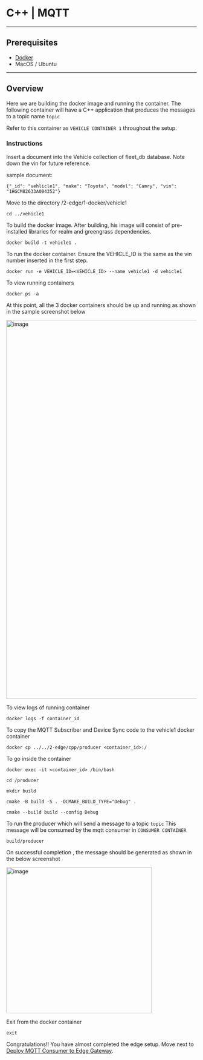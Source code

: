 # C++ | MQTT
---

## Prerequisites

* [Docker](https://www.docker.com/products/docker-desktop/) 
* MacOS / Ubuntu

----

## Overview

Here we are building the docker image and running the container. The following container will have a C++ application that produces the messages to a topic name `topic`

Refer to this container as `VEHICLE CONTAINER 1` throughout the setup.

### Instructions


Insert a document into the Vehicle collection of fleet_db database. Note down the vin for future reference.


sample document:  

    {"_id": "vehlicle1", "make": "Toyota", "model": "Camry", "vin": "1HGCM82633A004352"}



Move to the directory /2-edge/1-docker/vehicle1
```
cd ../vehicle1 
```

To build the docker image. After building, his image will consist of pre-installed libraries for realm and greengrass dependencies.

```
docker build -t vehicle1 .
```

To run the docker container. Ensure the VEHICLE_ID is the same as the vin number inserted in the first step.

```
docker run -e VEHICLE_ID=<VEHICLE_ID> --name vehicle1 -d vehicle1
```

To view running containers

```
docker ps -a
```

At this point, all the 3 docker containers should be up and running as shown in the sample screenshot below

<img width="999" alt="image" src="https://github.com/mongodb-partners/IoT_Greengrass_Realm_GenAI_framework/assets/101570105/da06f069-dbef-4a41-95d8-a52ea6b97ef9">



To view logs of running container


```
docker logs -f container_id
```

To copy the MQTT Subscriber and Device Sync code to the vehicle1 docker container

```
docker cp ../../2-edge/cpp/producer <container_id>:/
```

To go inside the container

```
docker exec -it <container_id> /bin/bash
```

```
cd /producer

mkdir build

cmake -B build -S . -DCMAKE_BUILD_TYPE="Debug" .

cmake --build build --config Debug
```


To run the producer which will send a message to a topic `topic` This message will be consumed by the mqtt consumer in `CONSUMER CONTAINER`

```
build/producer
```

On successful completion , the message should be generated as shown in the below screenshot

<img width="385" alt="image" src="https://github.com/mongodb-partners/IoT_Greengrass_Realm_GenAI_framework/assets/101570105/22516544-42c2-4098-9bb8-6cd0a7f62561">


Exit from the docker container

`exit`

Congratulations!! You have almost completed the edge setup. Move next to [Deploy MQTT Consumer to Edge Gateway](../../2-edge/cpp/consumer/README.md).

